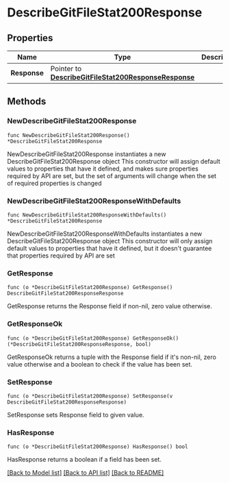 # DescribeGitFileStat200Response

## Properties

Name | Type | Description | Notes
------------ | ------------- | ------------- | -------------
**Response** | Pointer to [**DescribeGitFileStat200ResponseResponse**](DescribeGitFileStat200ResponseResponse.md) |  | [optional] 

## Methods

### NewDescribeGitFileStat200Response

`func NewDescribeGitFileStat200Response() *DescribeGitFileStat200Response`

NewDescribeGitFileStat200Response instantiates a new DescribeGitFileStat200Response object
This constructor will assign default values to properties that have it defined,
and makes sure properties required by API are set, but the set of arguments
will change when the set of required properties is changed

### NewDescribeGitFileStat200ResponseWithDefaults

`func NewDescribeGitFileStat200ResponseWithDefaults() *DescribeGitFileStat200Response`

NewDescribeGitFileStat200ResponseWithDefaults instantiates a new DescribeGitFileStat200Response object
This constructor will only assign default values to properties that have it defined,
but it doesn't guarantee that properties required by API are set

### GetResponse

`func (o *DescribeGitFileStat200Response) GetResponse() DescribeGitFileStat200ResponseResponse`

GetResponse returns the Response field if non-nil, zero value otherwise.

### GetResponseOk

`func (o *DescribeGitFileStat200Response) GetResponseOk() (*DescribeGitFileStat200ResponseResponse, bool)`

GetResponseOk returns a tuple with the Response field if it's non-nil, zero value otherwise
and a boolean to check if the value has been set.

### SetResponse

`func (o *DescribeGitFileStat200Response) SetResponse(v DescribeGitFileStat200ResponseResponse)`

SetResponse sets Response field to given value.

### HasResponse

`func (o *DescribeGitFileStat200Response) HasResponse() bool`

HasResponse returns a boolean if a field has been set.


[[Back to Model list]](../README.md#documentation-for-models) [[Back to API list]](../README.md#documentation-for-api-endpoints) [[Back to README]](../README.md)


